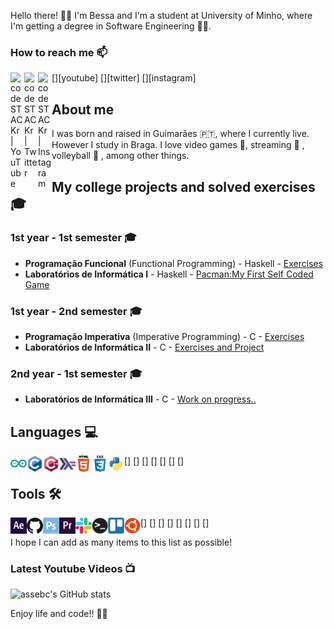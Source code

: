 Hello there! 👋😊 I'm Bessa and I'm a student at University of Minho, where I'm getting a degree in Software Engineering 👩‍💻. 

### How to reach me 📫

<p>
[<img align="left" alt="codeSTACKr | YouTube" width="22px" src="https://cdn.jsdelivr.net/npm/simple-icons@v3/icons/youtube.svg"/>][youtube]
[<img align="left" alt="codeSTACKr | Twitter" width="22px" src="https://cdn.jsdelivr.net/npm/simple-icons@v3/icons/twitter.svg"/>][twitter]
[<img align="left" alt="codeSTACKr | Instagram" width="22px" src="https://cdn.jsdelivr.net/npm/simple-icons@v3/icons/instagram.svg"/>][instagram]
</p>

## About me

I was born and raised in Guimarães 🇵🇹, where I currently live. However I study in Braga. I love video games 👾, streaming 🎥 , volleyball 🏐 , among other things. 

## My college projects and solved exercises 🎓

### 1st year - 1st semester 🎓

- **Programação Funcional** (Functional Programming) - Haskell - [Exercises](https://github.com/assebc/Programacao-Funcional)
- **Laboratórios de Informática I** - Haskell - [Pacman:My First Self Coded Game](https://github.com/assebc/Laboratorios-Informatica-I)

### 1st year - 2nd semester 🎓

- **Programação Imperativa** (Imperative Programming) - C - [Exercises](https://github.com/assebc/Programacao-Imperativa)
- **Laboratórios de Informática II** - C - [Exercises and Project](https://github.com/assebc/Laboratorios-Informatica-II)

### 2nd year - 1st semester 🎓

- **Laboratórios de Informática III** - C - [Work on progress..](https://github.com/assebc/Laboratorios-Informatica-III)

## Languages 💻

[<img align="left" alt="codeSTACKr | Arduino" width="26px" src="https://github.com/devicons/devicon/blob/master/icons/arduino/arduino-original.svg"/>]
[<img align="left" alt="codeSTACKr | C" width="26px" src="https://raw.githubusercontent.com/devicons/devicon/master/icons/c/c-original.svg"/>]
[<img align="left" alt="codeSTACKr | CPP" width="26px" src="https://github.com/devicons/devicon/blob/master/icons/cplusplus/cplusplus-original.svg"/>]
[<img align="left" alt="codeSTACKr | Haskell" width="26px" src="https://raw.githubusercontent.com/devicons/devicon/master/icons/haskell/haskell-original.svg"/>]
[<img align="left" alt="codeSTACKr | HTML" width="26px" src="https://raw.githubusercontent.com/github/explore/80688e429a7d4ef2fca1e82350fe8e3517d3494d/topics/html/html.png"/>]
[<img align="left" alt="codeSTACKr | CSS" width="26px" src="https://raw.githubusercontent.com/github/explore/80688e429a7d4ef2fca1e82350fe8e3517d3494d/topics/css/css.png"/>]
[<img align="left" alt="codeSTACKr | PYTHON" width="26px" src="https://github.com/devicons/devicon/blob/master/icons/python/python-original.svg"/>]

## Tools 🛠️

[<img align="left" alt="codeSTACKr | Instagram" width="26px" src="https://github.com/devicons/devicon/blob/master/icons/aftereffects/aftereffects-plain.svg">]
[<img align="left" alt="codeSTACKr | Instagram" width="26px" src="https://raw.githubusercontent.com/github/explore/78df643247d429f6cc873026c0622819ad797942/topics/github/github.png">]
[<img align="left" alt="codeSTACKr | Instagram" width="26px" src ="https://github.com/devicons/devicon/blob/master/icons/photoshop/photoshop-plain.svg">]
[<img align="left" alt="codeSTACKr | Instagram" width="26px" src ="https://github.com/devicons/devicon/blob/master/icons/premierepro/premierepro-plain.svg">]
[<img align="left" alt="codeSTACKr | Instagram" width="26px" src ="https://github.com/devicons/devicon/blob/master/icons/slack/slack-original.svg">]
[<img align="left" alt="codeSTACKr | Instagram" width="26px" src="https://raw.githubusercontent.com/github/explore/80688e429a7d4ef2fca1e82350fe8e3517d3494d/topics/terminal/terminal.png">]
[<img align="left" alt="codeSTACKr | Instagram" width="26px" src ="https://github.com/devicons/devicon/blob/master/icons/trello/trello-plain.svg">]
[<img align="left" alt="codeSTACKr | Instagram" width="26px" src ="https://github.com/devicons/devicon/blob/master/icons/ubuntu/ubuntu-plain.svg">]


I hope I can add as many items to this list as possible!


### Latest Youtube Videos 📺
<!-- YOUTUBE:START -->
<!-- YOUTUBE:END -->

![assebc's GitHub stats](https://github-readme-stats.vercel.app/api?username=assebc&count_private=true&show_icons=true)


Enjoy life and code!! 👋😊


[twitter]: https://twitter.com/bessitos_
[youtube]: https://www.youtube.com/channel/UCKz1tkzbzC6SV9CYF7qRE3g
[instagram]: https://instagram.com/bessitos_
